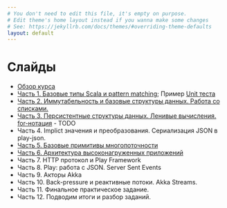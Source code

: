 ```yaml
---
# You don't need to edit this file, it's empty on purpose.
# Edit theme's home layout instead if you wanna make some changes
# See: https://jekyllrb.com/docs/themes/#overriding-theme-defaults
layout: default
---
```


# Слайды

* [Обзор курса](slides/index.html)
* [Часть 1. Базовые типы Scala и pattern matching](slides/day1.html); Пример [Unit теста](https://github.com/maxcom/scala-course/tree/gh-pages/code/unit-test-demo)
* [Часть 2. Иммутабельность и базовые структуры данных. Работа со списками.](slides/day2.html)
* [Часть 3. Персистентные структуры данных. Ленивые вычисления. for-нотация](slides/day3.html) - TODO
* Часть 4. Implict значения и преобразования. Сериализация JSON в play-json.
* [Часть 5. Базовые примитивы многопоточности](slides/day5.html)
* [Часть 6. Архитектура высоконагруженных приложений](slides/day6.html)
* Часть 7. HTTP протокол и Play Framework
* Часть 8. Play: работа с JSON. Server Sent Events
* Часть 9. Акторы Akka
* Часть 10. Back-pressure и реактивные потоки. Akka Streams.
* Часть 11. Финальное практическое задание.
* Часть 12. Подводим итоги и разбор заданий.

